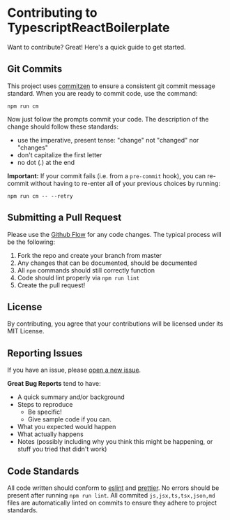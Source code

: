 # Contributing to TypescriptReactBoilerplate

Want to contribute? Great! Here's a quick guide to get started.

## Git Commits

This project uses [commitzen](https://github.com/commitizen/cz-cli) to ensure a consistent git commit message standard.
When you are ready to commit code, use the command:

```
npm run cm
```

Now just follow the prompts commit your code. The description of the change should follow these standards:

- use the imperative, present tense: "change" not "changed" nor "changes"
- don't capitalize the first letter
- no dot (.) at the end

**Important:** If your commit fails (i.e. from a `pre-commit` hook), you can re-commit without having to re-enter all of your
previous choices by running:

```
npm run cm -- --retry
```

## Submitting a Pull Request

Please use the [Github Flow](https://guides.github.com/introduction/flow/index.html) for any code changes. The typical process will be the following:

1. Fork the repo and create your branch from master
2. Any changes that can be documented, should be documented
3. All `npm` commands should still correctly function
4. Code should lint properly via `npm run lint`
5. Create the pull request!

## License

By contributing, you agree that your contributions will be licensed under its MIT License.

## Reporting Issues

If you have an issue, please [open a new issue](https://github.com/ctaylo21/TypescriptReactBoilerplate/issues).

**Great Bug Reports** tend to have:

- A quick summary and/or background
- Steps to reproduce
  - Be specific!
  - Give sample code if you can.
- What you expected would happen
- What actually happens
- Notes (possibly including why you think this might be happening, or stuff you tried that didn't work)

## Code Standards

All code written should conform to [eslint](https://eslint.org/) and [prettier](https://prettier.io/). No errors should be present after running `npm run lint`. All commited `js,jsx,ts,tsx,json,md` files are automatically linted on commits to ensure they adhere to project standards.
